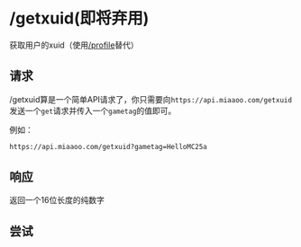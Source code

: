 # /getxuid(即将弃用)

获取用户的xuid（使用[/profile](./profile)替代）

## 请求

/getxuid算是一个简单API请求了，你只需要向`https://api.miaaoo.com/getxuid` 发送一个`get`请求并传入一个`gametag`的值即可。

例如：

```bash
https://api.miaaoo.com/getxuid?gametag=HelloMC25a
```

## 响应

返回一个16位长度的纯数字

## 尝试

<PostButton url="getxuid" method="GET" body="gametag=MultiMC23" />
